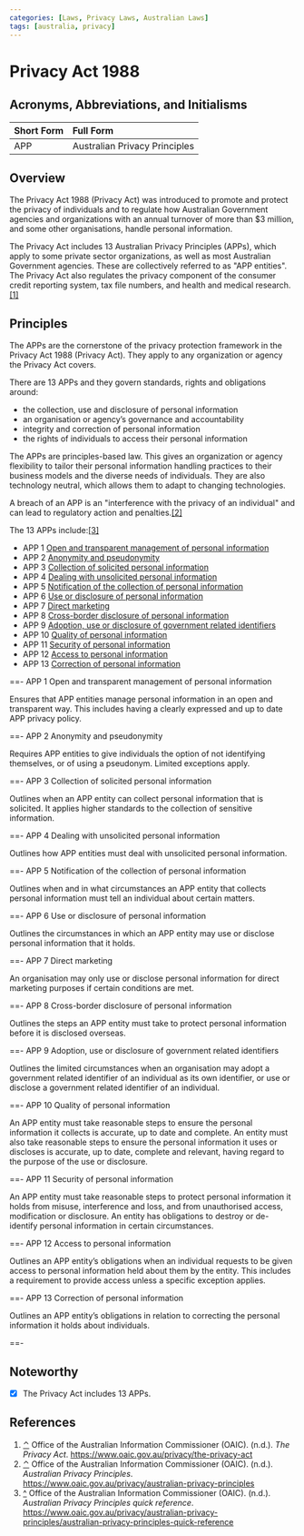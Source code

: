 ```yaml
---
categories: [Laws, Privacy Laws, Australian Laws]
tags: [australia, privacy]
---
```


# Privacy Act 1988

## Acronyms, Abbreviations, and Initialisms

Short Form | Full Form
:--- | :---
APP | Australian Privacy Principles

## Overview

<span id="rev1"></span>The Privacy Act 1988 (Privacy Act) was introduced to promote and protect the privacy of individuals and to regulate how Australian Government agencies and organizations with an annual turnover of more than $3 million, and some other organisations, handle personal information.

The Privacy Act includes 13 Australian Privacy Principles (APPs), which apply to some private sector organizations, as well as most Australian Government agencies. These are collectively referred to as "APP entities". The Privacy Act also regulates the privacy component of the consumer credit reporting system, tax file numbers, and health and medical research.[[1]](#ref1)

## Principles

<span id="rev2"></span>The APPs are the cornerstone of the privacy protection framework in the Privacy Act 1988 (Privacy Act). They apply to any organization or agency the Privacy Act covers.

There are 13 APPs and they govern standards, rights and obligations around:

- the collection, use and disclosure of personal information
- an organisation or agency’s governance and accountability
- integrity and correction of personal information
- the rights of individuals to access their personal information

The APPs are principles-based law. This gives an organization or agency flexibility to tailor their personal information handling practices to their business models and the diverse needs of individuals. They are also technology neutral, which allows them to adapt to changing technologies.

A breach of an APP is an "interference with the privacy of an individual" and can lead to regulatory action and penalties.[[2]](#ref2)

<span id="rev3"></span>The 13 APPs include:[[3]](#ref3)

- APP 1 [Open and transparent management of personal information](#app-1-open-and-transparent-management-of-personal-information)
- APP 2 [Anonymity and pseudonymity](#app-2-anonymity-and-pseudonymity)
- APP 3 [Collection of solicited personal information](#app-3-collection-of-solicited-personal-information)
- APP 4 [Dealing with unsolicited personal information](#app-4-dealing-with-unsolicited-personal-information)
- APP 5 [Notification of the collection of personal information](#app-5-notification-of-the-collection-of-personal-information)
- APP 6 [Use or disclosure of personal information](#app-6-use-or-disclosure-of-personal-information)
- APP 7 [Direct marketing](#app-7-direct-marketing)
- APP 8 [Cross-border disclosure of personal information](#app-8-cross-border-disclosure-of-personal-information)
- APP 9 [Adoption, use or disclosure of government related identifiers](#app-9-adoption-use-or-disclosure-of-government-related-identifiers)
- APP 10 [Quality of personal information](#app-10-quality-of-personal-information)
- APP 11 [Security of personal information](#app-11-security-of-personal-information)
- APP 12 [Access to personal information](#app-12-access-to-personal-information)
- APP 13 [Correction of personal information](#app-13-correction-of-personal-information)

==- APP 1 Open and transparent management of personal information
	
Ensures that APP entities manage personal information in an open and transparent way. This includes having a clearly expressed and up to date APP privacy policy.

==- APP 2 Anonymity and pseudonymity

Requires APP entities to give individuals the option of not identifying themselves, or of using a pseudonym. Limited exceptions apply.

==- APP 3 Collection of solicited personal information

Outlines when an APP entity can collect personal information that is solicited. It applies higher standards to the collection of sensitive information.

==- APP 4 Dealing with unsolicited personal information

Outlines how APP entities must deal with unsolicited personal information.

==- APP 5 Notification of the collection of personal information
	
Outlines when and in what circumstances an APP entity that collects personal information must tell an individual about certain matters.

==- APP 6 Use or disclosure of personal information

Outlines the circumstances in which an APP entity may use or disclose personal information that it holds.

==- APP 7 Direct marketing

An organisation may only use or disclose personal information for direct marketing purposes if certain conditions are met.

==- APP 8 Cross-border disclosure of personal information

Outlines the steps an APP entity must take to protect personal information before it is disclosed overseas.

==- APP 9 Adoption, use or disclosure of government related identifiers

Outlines the limited circumstances when an organisation may adopt a government related identifier of an individual as its own identifier, or use or disclose a government related identifier of an individual.

==- APP 10 Quality of personal information

An APP entity must take reasonable steps to ensure the personal information it collects is accurate, up to date and complete. An entity must also take reasonable steps to ensure the personal information it uses or discloses is accurate, up to date, complete and relevant, having regard to the purpose of the use or disclosure.

==- APP 11 Security of personal information

An APP entity must take reasonable steps to protect personal information it holds from misuse, interference and loss, and from unauthorised access, modification or disclosure. An entity has obligations to destroy or de-identify personal information in certain circumstances.

==- APP 12 Access to personal information

Outlines an APP entity’s obligations when an individual requests to be given access to personal information held about them by the entity. This includes a requirement to provide access unless a specific exception applies.

==- APP 13 Correction of personal information

Outlines an APP entity’s obligations in relation to correcting the personal information it holds about individuals.

==-

## Noteworthy

- [x] The Privacy Act includes 13 APPs.

## References

1. <span id="ref1"></span>[⌃](#rev1) Office of the Australian Information Commissioner (OAIC). (n.d.). *The Privacy Act*. https://www.oaic.gov.au/privacy/the-privacy-act
2. <span id="ref2"></span>[⌃](#rev2) Office of the Australian Information Commissioner (OAIC). (n.d.). *Australian Privacy Principles*. https://www.oaic.gov.au/privacy/australian-privacy-principles
3. <span id="ref3"></span>[^](#rev3) Office of the Australian Information Commissioner (OAIC). (n.d.). *Australian Privacy Principles quick reference*. https://www.oaic.gov.au/privacy/australian-privacy-principles/australian-privacy-principles-quick-reference